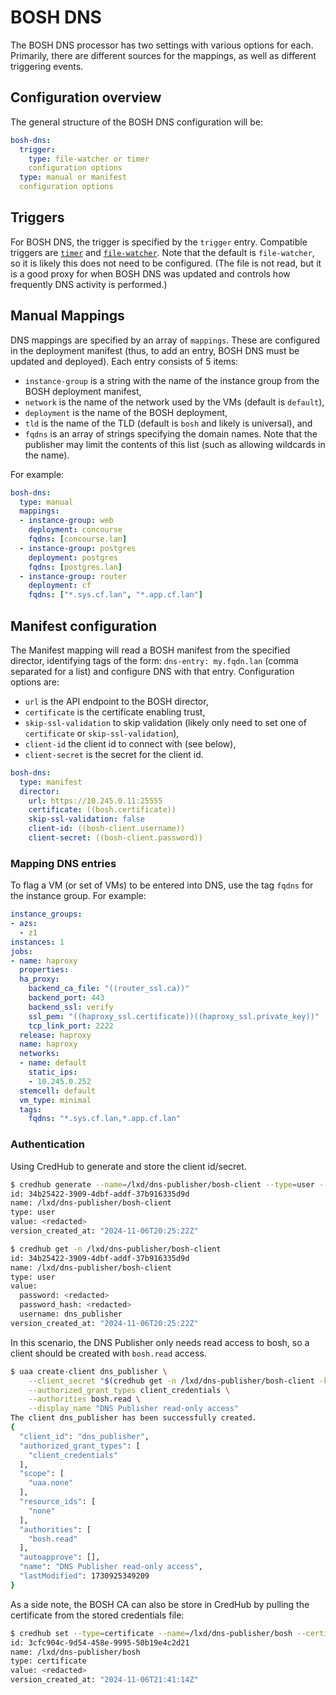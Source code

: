 # BOSH DNS

The BOSH DNS processor has two settings with various options for each. Primarily, there are different sources for the mappings, as well as different triggering events.

## Configuration overview

The general structure of the BOSH DNS configuration will be:

```yaml
bosh-dns:
  trigger:
    type: file-watcher or timer
    configuration options
  type: manual or manifest
  configuration options
```

## Triggers

For BOSH DNS, the trigger is specified by the `trigger` entry. Compatible triggers are [`timer`](../triggers/timer.md) and [`file-watcher`](../triggers/file-watcher.md). Note that the default is `file-watcher`, so it is likely this does not need to be configured. (The file is not read, but it is a good proxy for when BOSH DNS was updated and controls how frequently DNS activity is performed.)

## Manual Mappings

DNS mappings are specified by an array of `mappings`. These are configured in the deployment manifest (thus, to add an entry, BOSH DNS must be updated and deployed). Each entry consists of 5 items:

* `instance-group` is a string with the name of the instance group from the BOSH deployment manifest,
* `network` is the name of the network used by the VMs (default is `default`),
* `deployment` is the name of the BOSH deployment,
* `tld` is the name of the TLD (default is `bosh` and likely is universal), and
* `fqdns` is an array of strings specifying the domain names. Note that the publisher may limit the contents of this list (such as allowing wildcards in the name).

For example:

```yaml
bosh-dns:
  type: manual
  mappings:
  - instance-group: web
    deployment: concourse
    fqdns: [concourse.lan]
  - instance-group: postgres
    deployment: postgres
    fqdns: [postgres.lan]
  - instance-group: router
    deployment: cf
    fqdns: ["*.sys.cf.lan", "*.app.cf.lan"]
```

## Manifest configuration

The Manifest mapping will read a BOSH manifest from the specified director, identifying tags of the form: `dns-entry: my.fqdn.lan` (comma separated for a list) and configure DNS with that entry. Configuration options are:

* `url` is the API endpoint to the BOSH director,
* `certificate` is the certificate enabling trust,
* `skip-ssl-validation` to skip validation (likely only need to set one of `certificate` or `skip-ssl-validation`),
* `client-id` the client id to connect with (see below),
* `client-secret` is the secret for the client id.

```yaml
bosh-dns:
  type: manifest
  director:
    url: https://10.245.0.11:25555
    certificate: ((bosh.certificate))
    skip-ssl-validation: false
    client-id: ((bosh-client.username))
    client-secret: ((bosh-client.password))
```

### Mapping DNS entries

To flag a VM (or set of VMs) to be entered into DNS, use the tag `fqdns` for the instance group. For example:

```yaml
instance_groups:
- azs:
  - z1
instances: 1
jobs:
- name: haproxy
  properties:
  ha_proxy:
    backend_ca_file: "((router_ssl.ca))"
    backend_port: 443
    backend_ssl: verify
    ssl_pem: "((haproxy_ssl.certificate))((haproxy_ssl.private_key))"
    tcp_link_port: 2222
  release: haproxy
  name: haproxy
  networks:
  - name: default
    static_ips:
    - 10.245.0.252
  stemcell: default
  vm_type: minimal
  tags:
    fqdns: "*.sys.cf.lan,*.app.cf.lan"
```

### Authentication

Using CredHub to generate and store the client id/secret.

```bash
$ credhub generate --name=/lxd/dns-publisher/bosh-client --type=user --username=dns_publisher 
id: 34b25422-3909-4dbf-addf-37b916335d9d
name: /lxd/dns-publisher/bosh-client
type: user
value: <redacted>
version_created_at: "2024-11-06T20:25:22Z"

$ credhub get -n /lxd/dns-publisher/bosh-client
id: 34b25422-3909-4dbf-addf-37b916335d9d
name: /lxd/dns-publisher/bosh-client
type: user
value:
  password: <redacted>
  password_hash: <redacted>
  username: dns_publisher
version_created_at: "2024-11-06T20:25:22Z"
```

In this scenario, the DNS Publisher only needs read access to bosh, so a client should be created with `bosh.read` access.

```bash
$ uaa create-client dns_publisher \
    --client_secret "$(credhub get -n /lxd/dns-publisher/bosh-client -k password)" \
    --authorized_grant_types client_credentials \
    --authorities bosh.read \
    --display_name "DNS Publisher read-only access"
The client dns_publisher has been successfully created.
{
  "client_id": "dns_publisher",
  "authorized_grant_types": [
    "client_credentials"
  ],
  "scope": [
    "uaa.none"
  ],
  "resource_ids": [
    "none"
  ],
  "authorities": [
    "bosh.read"
  ],
  "autoapprove": [],
  "name": "DNS Publisher read-only access",
  "lastModified": 1730925349209
}
```

As a side note, the BOSH CA can also be store in CredHub by pulling the certificate from the stored credentials file:

```bash
$ credhub set --type=certificate --name=/lxd/dns-publisher/bosh --certificate="$(bosh int creds/bosh.yml --path /director_ssl/ca)"
id: 3cfc904c-9d54-458e-9995-50b19e4c2d21
name: /lxd/dns-publisher/bosh
type: certificate
value: <redacted>
version_created_at: "2024-11-06T21:41:14Z"
```
